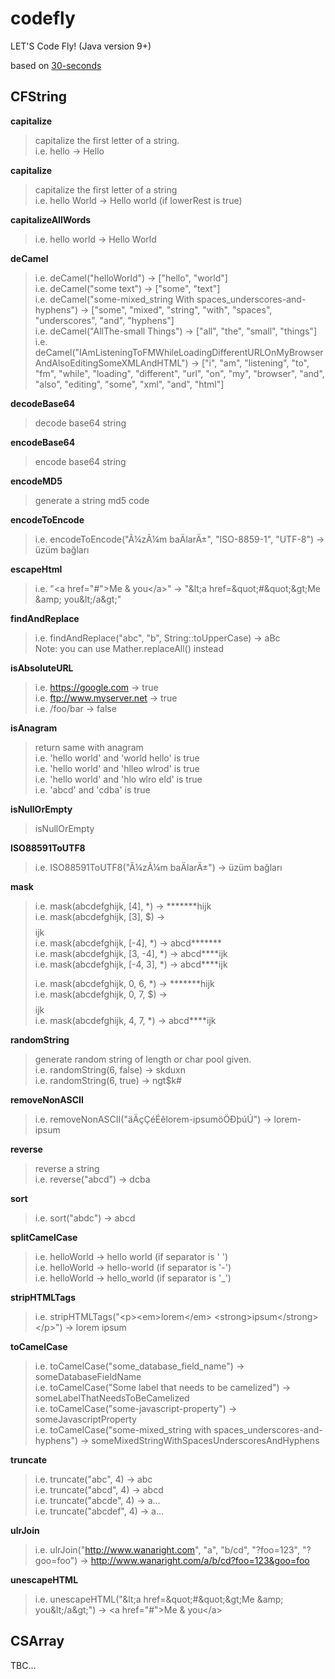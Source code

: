 # codefly
LET'S Code Fly! (Java version 9+)

based on [30-seconds](https://github.com/30-seconds/30-seconds-of-code)

## CFString
**capitalize**
>capitalize the first letter of a string.  
>i.e. hello -> Hello

**capitalize**
>capitalize the first letter of a string  
>i.e. hello World -> Hello world (if lowerRest is true)

**capitalizeAllWords**	
>i.e. hello world -> Hello World

**deCamel**
>i.e. deCamel("helloWorld") -> ["hello", "world"]  
>i.e. deCamel("some text") -> ["some", "text"]  
>i.e. deCamel("some-mixed_string With spaces_underscores-and-hyphens") -> ["some", "mixed", "string", "with", "spaces", "underscores", "and", "hyphens"]  
>i.e. deCamel("AllThe-small Things") -> ["all", "the", "small", "things"]  
>i.e. deCamel("IAmListeningToFMWhileLoadingDifferentURLOnMyBrowserAndAlsoEditingSomeXMLAndHTML") ->  ["i", "am", "listening", "to", "fm", "while", "loading", "different", "url", "on", "my", "browser", "and", "also", "editing", "some", "xml", "and", "html"]

**decodeBase64**
>decode base64 string

**encodeBase64**
>encode base64 string

**encodeMD5**
>generate a string md5 code

**encodeToEncode**
>i.e. encodeToEncode("Ã¼zÃ¼m baÄlarÄ±", "ISO-8859-1", "UTF-8") -> üzüm bağları

**escapeHtml**	
>i.e. "\<a href="#">Me & you\</a>" -> "\&lt;a href=\&quot;#\&quot;\&gt;Me \&amp; you\&lt;/a\&gt;"

**findAndReplace**	
>i.e. findAndReplace("abc", "b", String::toUpperCase) -> aBc  
Note: you can use Mather.replaceAll() instead

**isAbsoluteURL**	
>i.e. https://google.com -> true  
>i.e. ftp://www.myserver.net -> true  
>i.e. /foo/bar -> false

**isAnagram**
>return same with anagram  
>i.e. 'hello world' and 'world hello' is true  
>i.e. 'hello world' and 'hlleo wlrod' is true  
>i.e. 'hello world' and 'hlo wlro eld' is true  
>i.e. 'abcd' and 'cdba' is true  

**isNullOrEmpty**
> isNullOrEmpty

**ISO88591ToUTF8**
>i.e. ISO88591ToUTF8("Ã¼zÃ¼m baÄlarÄ±") -> üzüm bağları

**mask**
>i.e. mask(abcdefghijk, [4], \*) -> \*\*\*\*\*\*\*hijk  
>i.e. mask(abcdefghijk, [3], $) -> $$$$$$$$ijk  
>i.e. mask(abcdefghijk, [-4], \*) -> abcd\*\*\*\*\*\*\*  
>i.e. mask(abcdefghijk, [3, -4], \*) -> abcd\*\*\*\*ijk  
>i.e. mask(abcdefghijk, [-4, 3], \*) -> abcd\*\*\*\*ijk  
>  
>i.e. mask(abcdefghijk, 0, 6, \*) -> \*\*\*\*\*\*\*hijk  
>i.e. mask(abcdefghijk, 0, 7, $) -> $$$$$$$$ijk  
>i.e. mask(abcdefghijk, 4, 7, \*) -> abcd\*\*\*\*ijk  

**randomString**
>generate random string of length or char pool given.  
>i.e. randomString(6, false) -> skduxn  
>i.e. randomString(6, true) -> ngt$k#

**removeNonASCII**	
>i.e. removeNonASCII("äÄçÇéÉêlorem-ipsumöÖÐþúÚ") -> lorem-ipsum

**reverse**	
>reverse a string  
>i.e. reverse("abcd") -> dcba

**sort**	
>i.e. sort("abdc") -> abcd

**splitCamelCase**
>i.e. helloWorld -> hello world (if separator is ' ')  
>i.e. helloWorld -> hello-world (if separator is '-')  
>i.e. helloWorld -> hello_world (if separator is '_')

**stripHTMLTags**
>i.e. stripHTMLTags("\<p>\<em>lorem\</em> \<strong>ipsum\</strong>\</p>") -> lorem ipsum

**toCamelCase**
>i.e. toCamelCase("some_database_field_name") -> someDatabaseFieldName  
>i.e. toCamelCase("Some label that needs to be camelized") -> someLabelThatNeedsToBeCamelized  
>i.e. toCamelCase("some-javascript-property") -> someJavascriptProperty  
>i.e. toCamelCase("some-mixed_string with spaces_underscores-and-hyphens") -> someMixedStringWithSpacesUnderscoresAndHyphens

**truncate**
>i.e. truncate("abc", 4) -> abc  
>i.e. truncate("abcd", 4) -> abcd  
>i.e. truncate("abcde", 4) -> a...  
>i.e. truncate("abcdef", 4) -> a...

**ulrJoin**	
>i.e. ulrJoin("http://www.wanaright.com", "a", "b/cd", "?foo=123", "?goo=foo") -> http://www.wanaright.com/a/b/cd?foo=123&goo=foo

**unescapeHTML**
>i.e. unescapeHTML("\&lt;a href=\&quot;#\&quot;\&gt;Me \&amp; you\&lt;/a\&gt;") -> \<a href="#">Me & you\</a>

## CSArray
TBC...

